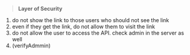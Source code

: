 > 

> **Layer of Security**

1. do not show the link to those users who should not see the link
2. even if they get the link, do not allow them to visit the link
3. do not allow the user to access the API. check admin in the server as well
4. (verifyAdmmin)

   

